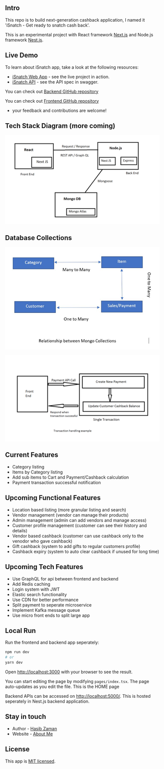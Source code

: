 ## Intro

This repo is to build next-generation cashback application, I named it 'iSnatch - Get ready to snatch cash back'.

This is an experimental project with React framework [Next.js](https://nextjs.org/) and Node.js framework [Nest.js](https://nestjs.com/).

## Live Demo

To learn about iSnatch app, take a look at the following resources:

- [iSnatch Web App](https://www.isnatch.xyz/) - see the live project in action.
- [iSnatch API](https://isnatch.herokuapp.com/api/) - see the API spec in swagger.

You can check out [Backend GitHub repository](https://github.com/zamanhasib/isnatch-server) 

You can check out [Frontend GitHub repository](https://github.com/zamanhasib/isnatch-web) 

- your feedback and contributions are welcome!

## Tech Stack Diagram (more coming)

![Tech Stack](./public/assets/high-level-tech-stack-diagram.png)

## Database Collections

![Tech Stack](./public/assets/mongo-collections-relationship.JPG)

![Transaction sample](./public/assets/transaction-example.png)

## Current Features

- Category listing 
- Items by Category listing
- Add sub items to Cart and Payment/Cashback calculation
- Payment transaction successful notification

## Upcoming Functional Features

- Location based listing (more granular listing and search)
- Vendor management (vendor can manage their products)
- Admin management (admin can add vendors and manage access)
- Customer profile management (customer can see their history and details)
- Vendor based cashback (customer can use cashback only to the venodor who gave cashback)
- Gift cashback (system to add gifts to regular customers profile)
- Cashback expiry (system to auto clear cashback if unused for long time)

## Upcoming Tech Features

- Use GraphQL for api between frontend and backend
- Add Redis caching
- Login system with JWT
- Elastic search functionality
- Use CDN for better performance
- Split payment to seperate microservice
- Implement Kafka message queue
- Use micro front ends to split large app

## Local Run

Run the frontend and backend app seperately:

```bash
npm run dev
# or
yarn dev
```

Open [http://localhost:3000](http://localhost:3000) with your browser to see the result.

You can start editing the page by modifying `pages/index.tsx`. The page auto-updates as you edit the file. This is the HOME page

Backend APIs can be accessed on [http://localhost:5000/](http://localhost:5000/). This is hosted seperately in Nest.js backend application.

## Stay in touch

- Author - [Hasib Zaman](https://www.linkedin.com/in/zamanhasib/)
- Website - [About Me](https://hasibzaman.wordpress.com/)

## License

This app is [MIT licensed](https://opensource.org/licenses/MIT).
